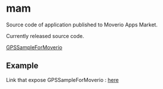 # mam
Source code of application published to Moverio Apps Market.

Currently released source code.

[GPSSampleForMoverio][1]

## Example

Link that expose GPSSampleForMoverio : [here][2]

[1]:https://github.com/avasys-moverio/mam/tree/master/src/GPSSampleForMoverio

[2]:https://moverio.epson.com/jsp/pc/pc_application_detail.jsp?pack=jp.avasys.sample.locationsample&page=0&key=&cat=700&tab=category&device=3